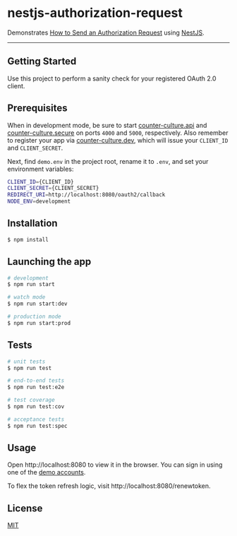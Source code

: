 # nestjs-authorization-request

Demonstrates [How to Send an Authorization Request](https://github.com/mrtillman/counter-culture.secure/wiki/How-To-Send-an-Authorization-Request) using [NestJS](https://nestjs.com/).

---

## Getting Started

Use this project to perform a sanity check for your registered OAuth 2.0 client.

## Prerequisites

When in development mode, be sure to start [counter-culture.api](https://github.com/mrtillman/counter-culture.api) and [counter-culture.secure](https://github.com/mrtillman/counter-culture.secure) on ports `4000` and `5000`, respectively. Also remember to register your app via [counter-culture.dev](https://github.com/mrtillman/counter-culture.dev), which will issue your `CLIENT_ID` and `CLIENT_SECRET`.

Next, find `demo.env` in the project root, rename it to `.env`, and set your environment variables:

```sh
CLIENT_ID={CLIENT_ID}
CLIENT_SECRET={CLIENT_SECRET}
REDIRECT_URI=http://localhost:8080/oauth2/callback
NODE_ENV=development
```

## Installation

```bash
$ npm install
```

## Launching the app

```bash
# development
$ npm run start

# watch mode
$ npm run start:dev

# production mode
$ npm run start:prod
```

## Tests

```bash
# unit tests
$ npm run test

# end-to-end tests
$ npm run test:e2e

# test coverage
$ npm run test:cov

# acceptance tests
$ npm run test:spec
```

## Usage

Open http://localhost:8080 to view it in the browser. You can sign in using one of the [demo accounts](https://github.com/mrtillman/counter-culture.secure/blob/master/README.md#usage).

To flex the token refresh logic, visit http://localhost:8080/renewtoken.

## License

[MIT](https://github.com/mrtillman/nestjs-authorization-request/blob/master/LICENSE)
